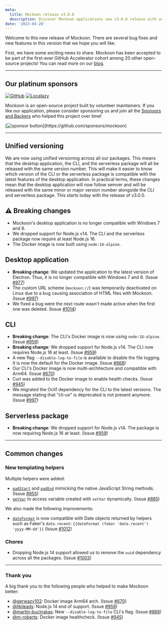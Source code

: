 ```yaml
---
meta:
  title: Mockoon release v3.0.0
  description: Discover Mockoon applications new v3.0.0 release with unified versioning, new templating helpers, support dropped for Node.js 14 and more!
date: '2023-04-28'
---
```


Welcome to this new release of Mockoon. There are several bug fixes and new features in this version that we hope you will like.

First, we have some exciting news to share. Mockoon has been accepted to be part of the first-ever GitHub Accelerator cohort among 20 other open-source projects! You can read more on our [blog](https://mockoon.com/blog/github-accelerator/).

---

## Our platinum sponsors

[![GitHub](https://mockoon.com/images/sponsors/github.png)](https://github.blog/2023-04-12-github-accelerator-our-first-cohort-and-whats-next/)
[![Localazy](https://mockoon.com/images/sponsors/localazy.png)](https://localazy.com/register?ref=a9CiDC61gOac-azO)

Mockoon is an open-source project built by volunteer maintainers. If you like our application, please consider sponsoring us and join all the [Sponsors and Backers](https://github.com/mockoon/mockoon/blob/main/backers.md) who helped this project over time!

[![sponsor button](https://mockoon.com/images/sponsor-btn-250.png?)](https://github.com/sponsors/mockoon)

---

## Unified versioning

We are now using unified versioning across all our packages. This means that the desktop application, the CLI, and the serverless package will all be released with the same version number. This will make it easier to know which version of the CLI or the serverless package is compatible with the latest features of the desktop application.
In practical terms, these changes mean that the desktop application will now follow semver and will be released with the same minor or major version number alongside the CLI and serverless package. This starts today with the release of v3.0.0.

## ⚠️ Breaking changes

- Mockoon's desktop application is no longer compatible with Windows 7 and 8.
- We dropped support for Node.js v14. The CLI and the serverless package now require at least Node.js 16.
- The Docker image is now built using `node:18-alpine`.

## Desktop application

- **Breaking change**: We updated the application to the latest version of Electron. Thus, it is no longer compatible with Windows 7 and 8. (Issue [#977](https://github.com/mockoon/mockoon/issues/977))
- The custom URL scheme (`mockoon://`) was temporarily deactivated on Linux due to a bug causing association of HTML files with Mockoon. (Issue [#997](https://github.com/mockoon/mockoon/issues/997))
- We fixed a bug were the next route wasn't made active when the first one was deleted. (Issue [#1014](https://github.com/mockoon/mockoon/issues/1014))

## CLI

- **Breaking change**: The CLI's Docker image is now using `node:18-alpine`. (Issue [#959](https://github.com/mockoon/mockoon/issues/959))
- **Breaking change**: We dropped support for Node.js v14. The CLI now requires Node.js 16 at least. (Issue [#959](https://github.com/mockoon/mockoon/issues/959))
- A new flag `--disable-log-to-file` is available to disable the file logging. It is now the default for the Docker image. (Issue [#868](https://github.com/mockoon/mockoon/issues/868))
- Our CLI's Docker image is now multi-architecture and compatible with Arm64. (Issue [#670](https://github.com/mockoon/mockoon/issues/670))
- Curl was added to the Docker image to enable health checks. (Issue [#945](https://github.com/mockoon/mockoon/issues/945))
- We migrated the Oclif dependency for the CLI to the latest versions. The message stating that "cli-ux" is deprecated is not present anymore. (Issue [#997](https://github.com/mockoon/mockoon/issues/997))

## Serverless package

- **Breaking change**: We dropped support for Node.js v14. The package is now requiring Node.js 16 at least. (Issue [#959](https://github.com/mockoon/mockoon/issues/959))

---

## Common changes

### New templating helpers

Multiple helpers were added:

- [`padStart`](https://mockoon.com/docs/latest/templating/mockoon-helpers/#padstart) and [`padEnd`](https://mockoon.com/docs/latest/templating/mockoon-helpers/#padend) mimicking the native JavaScript String methods. (Issue [#855](https://github.com/mockoon/mockoon/issues/855))
- [`getVar`](https://mockoon.com/docs/latest/templating/mockoon-variables-helpers/#getvar) to access variable created with `setVar` dynamically. (Issue [#885](https://github.com/mockoon/mockoon/issues/885))

We also made the following improvements:

- [`dateFormat`](https://mockoon.com/docs/latest/templating/mockoon-helpers/#dateformat) is now compatible with Date objects returned by helpers such as Faker's `date.recent`: `{{dateFormat (faker 'date.recent') 'yyyy-MM-dd'}}` (Issue [#1012](https://github.com/mockoon/mockoon/issues/1012))

### Chores

- Dropping Node.js 14 support allowed us to remove the `uuid` dependency across all the packages. (Issue [#1003](https://github.com/mockoon/mockoon/issues/1003))

---

### Thank you

A big thank you to the following people who helped to make Mockoon better:

- [@gerwazy102](https://github.com/gerwazy102): Docker image Arm64 arch. (Issue [#670](https://github.com/mockoon/mockoon/issues/670))
- [@likileads](https://github.com/likileads): Node.js 14 end of support. (Issue [#959](https://github.com/mockoon/mockoon/issues/959))
- [@martin-bucinskas](https://github.com/martin-bucinskas): New `--disable-log-to-file` CLI's flag. (Issue [#868](https://github.com/mockoon/mockoon/issues/868))
- [@m-roberts](https://github.com/m-roberts): Docker image healthcheck. (Issue [#945](https://github.com/mockoon/mockoon/issues/945))
